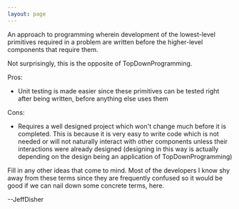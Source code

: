 ```yaml
---
layout: page
---
```




An approach to programming wherein development of the lowest-level primitives required in a problem are written before the higher-level components that require them.

Not surprisingly, this is the opposite of TopDownProgramming.

Pros:

* Unit testing is made easier since these primitives can be tested right after being written, before anything else uses them


Cons:

* Requires a well designed project which won't change much before it is completed.  This is because it is very easy to write code which is not needed or will not naturally interact with other components unless their interactions were already designed (designing in this way is actually depending on the design being an application of TopDownProgramming)


Fill in any other ideas that come to mind.  Most of the developers I know shy away from these terms since they are frequently confused so it would be good if we can nail down some concrete terms, here.

--JeffDisher

